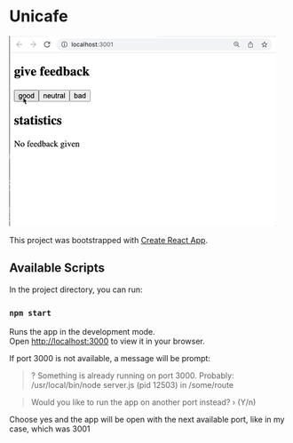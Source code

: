 # Unicafe

![courseinfo demo](public/part1_unicafe.gif?raw=true)

This project was bootstrapped with [Create React App](https://github.com/facebook/create-react-app).

## Available Scripts

In the project directory, you can run:

### `npm start`

Runs the app in the development mode.\
Open [http://localhost:3000](http://localhost:3000) to view it in your browser.

If port 3000 is not available, a message will be prompt:

> ? Something is already running on port 3000. Probably:
  /usr/local/bin/node server.js (pid 12503)
  in /some/route

> Would you like to run the app on another port instead? › (Y/n)

Choose yes and the app will be open with the next available port, like in my case, which was 3001
